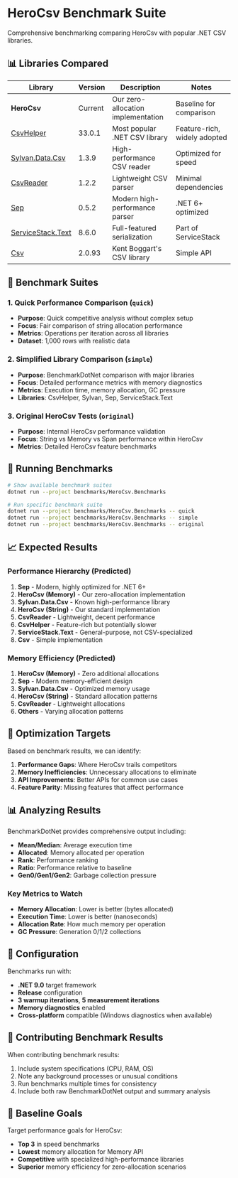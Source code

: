# HeroCsv Benchmark Suite

Comprehensive benchmarking comparing HeroCsv with popular .NET CSV libraries.

## 📊 Libraries Compared

| Library | Version | Description | Notes |
|---------|---------|-------------|-------|
| **HeroCsv** | Current | Our zero-allocation implementation | Baseline for comparison |
| [CsvHelper](https://github.com/JoshClose/CsvHelper) | 33.0.1 | Most popular .NET CSV library | Feature-rich, widely adopted |
| [Sylvan.Data.Csv](https://github.com/MarkPflug/Sylvan) | 1.3.9 | High-performance CSV reader | Optimized for speed |
| [CsvReader](https://github.com/phatcher/CsvReader) | 1.2.2 | Lightweight CSV parser | Minimal dependencies |
| [Sep](https://github.com/nietras/Sep) | 0.5.2 | Modern high-performance parser | .NET 6+ optimized |
| [ServiceStack.Text](https://github.com/ServiceStack/ServiceStack.Text) | 8.6.0 | Full-featured serialization | Part of ServiceStack |
| [Csv](https://github.com/stevehansen/csv) | 2.0.93 | Kent Boggart's CSV library | Simple API |

## 🏃 Benchmark Suites

### 1. Quick Performance Comparison (`quick`)
- **Purpose**: Quick competitive analysis without complex setup
- **Focus**: Fair comparison of string allocation performance
- **Metrics**: Operations per iteration across all libraries
- **Dataset**: 1,000 rows with realistic data

### 2. Simplified Library Comparison (`simple`)
- **Purpose**: BenchmarkDotNet comparison with major libraries
- **Focus**: Detailed performance metrics with memory diagnostics
- **Metrics**: Execution time, memory allocation, GC pressure
- **Libraries**: CsvHelper, Sylvan, Sep, ServiceStack.Text

### 3. Original HeroCsv Tests (`original`)
- **Purpose**: Internal HeroCsv performance validation
- **Focus**: String vs Memory vs Span performance within HeroCsv
- **Metrics**: Detailed HeroCsv feature benchmarks

## 🚀 Running Benchmarks

```bash
# Show available benchmark suites
dotnet run --project benchmarks/HeroCsv.Benchmarks

# Run specific benchmark suite
dotnet run --project benchmarks/HeroCsv.Benchmarks -- quick
dotnet run --project benchmarks/HeroCsv.Benchmarks -- simple
dotnet run --project benchmarks/HeroCsv.Benchmarks -- original
```

## 📈 Expected Results

### Performance Hierarchy (Predicted)
1. **Sep** - Modern, highly optimized for .NET 6+
2. **HeroCsv (Memory)** - Our zero-allocation implementation
3. **Sylvan.Data.Csv** - Known high-performance library
4. **HeroCsv (String)** - Our standard implementation
5. **CsvReader** - Lightweight, decent performance
6. **CsvHelper** - Feature-rich but potentially slower
7. **ServiceStack.Text** - General-purpose, not CSV-specialized
8. **Csv** - Simple implementation

### Memory Efficiency (Predicted)
1. **HeroCsv (Memory)** - Zero additional allocations
2. **Sep** - Modern memory-efficient design
3. **Sylvan.Data.Csv** - Optimized memory usage
4. **HeroCsv (String)** - Standard allocation patterns
5. **CsvReader** - Lightweight allocations
6. **Others** - Varying allocation patterns

## 🎯 Optimization Targets

Based on benchmark results, we can identify:

1. **Performance Gaps**: Where HeroCsv trails competitors
2. **Memory Inefficiencies**: Unnecessary allocations to eliminate
3. **API Improvements**: Better APIs for common use cases
4. **Feature Parity**: Missing features that affect performance

## 📊 Analyzing Results

BenchmarkDotNet provides comprehensive output including:

- **Mean/Median**: Average execution time
- **Allocated**: Memory allocated per operation
- **Rank**: Performance ranking
- **Ratio**: Performance relative to baseline
- **Gen0/Gen1/Gen2**: Garbage collection pressure

### Key Metrics to Watch
- **Memory Allocation**: Lower is better (bytes allocated)
- **Execution Time**: Lower is better (nanoseconds)
- **Allocation Rate**: How much memory per operation
- **GC Pressure**: Generation 0/1/2 collections

## 🔧 Configuration

Benchmarks run with:
- **.NET 9.0** target framework
- **Release** configuration
- **3 warmup iterations**, **5 measurement iterations**
- **Memory diagnostics** enabled
- **Cross-platform** compatible (Windows diagnostics when available)

## 📝 Contributing Benchmark Results

When contributing benchmark results:

1. Include system specifications (CPU, RAM, OS)
2. Note any background processes or unusual conditions
3. Run benchmarks multiple times for consistency
4. Include both raw BenchmarkDotNet output and summary analysis

## 🎯 Baseline Goals

Target performance goals for HeroCsv:
- **Top 3** in speed benchmarks
- **Lowest** memory allocation for Memory API
- **Competitive** with specialized high-performance libraries
- **Superior** memory efficiency for zero-allocation scenarios